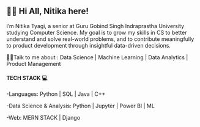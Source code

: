   🙋‍♀️ Hi All, Nitika here!
  ----------
   I’m Nitika Tyagi, a senior at Guru Gobind Singh Indraprastha University studying Computer Science. My goal is to grow my skills in CS to better understand and solve real-world problems, and to contribute meaningfully to product development through insightful data-driven decisions.

🙎‍♀️Talk to me about : Data Science | Machine Learning | Data Analytics | Product Management

#### TECH STACK 💻
-Languages: Python | SQL | Java | C++

-Data Science & Analysis: Python | Jupyter | Power BI | ML 

-Web: MERN STACK | Django



<!---
Nit-code-droid/Nit-code-droid is a ✨ special ✨ repository because its `README.md` (this file) appears on your GitHub profile.
You can click the Preview link to take a look at your changes.
--->
